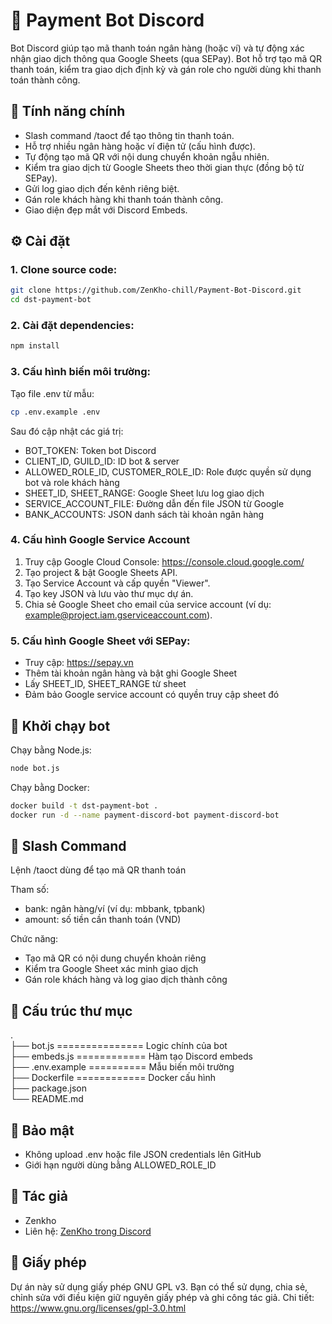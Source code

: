 # 💸 Payment Bot Discord

Bot Discord giúp tạo mã thanh toán ngân hàng (hoặc ví) và tự động xác nhận giao dịch thông qua Google Sheets (qua SEPay). Bot hỗ trợ tạo mã QR thanh toán, kiểm tra giao dịch định kỳ và gán role cho người dùng khi thanh toán thành công.

## 🚀 Tính năng chính

- Slash command /taoct để tạo thông tin thanh toán.
- Hỗ trợ nhiều ngân hàng hoặc ví điện tử (cấu hình được).
- Tự động tạo mã QR với nội dung chuyển khoản ngẫu nhiên.
- Kiểm tra giao dịch từ Google Sheets theo thời gian thực (đồng bộ từ SEPay).
- Gửi log giao dịch đến kênh riêng biệt.
- Gán role khách hàng khi thanh toán thành công.
- Giao diện đẹp mắt với Discord Embeds.

## ⚙️ Cài đặt

### 1. Clone source code:
```sh
git clone https://github.com/ZenKho-chill/Payment-Bot-Discord.git
cd dst-payment-bot
```

### 2. Cài đặt dependencies:
```sh
npm install
```

### 3. Cấu hình biến môi trường:
Tạo file .env từ mẫu:
```sh
cp .env.example .env
```

Sau đó cập nhật các giá trị:
- BOT_TOKEN: Token bot Discord
- CLIENT_ID, GUILD_ID: ID bot & server
- ALLOWED_ROLE_ID, CUSTOMER_ROLE_ID: Role được quyền sử dụng bot và role khách hàng
- SHEET_ID, SHEET_RANGE: Google Sheet lưu log giao dịch
- SERVICE_ACCOUNT_FILE: Đường dẫn đến file JSON từ Google
- BANK_ACCOUNTS: JSON danh sách tài khoản ngân hàng

### 4. Cấu hình Google Service Account

1. Truy cập Google Cloud Console: https://console.cloud.google.com/  
2. Tạo project & bật Google Sheets API.  
3. Tạo Service Account và cấp quyền "Viewer".  
4. Tạo key JSON và lưu vào thư mục dự án.  
5. Chia sẻ Google Sheet cho email của service account (ví dụ: example@project.iam.gserviceaccount.com).

### 5. Cấu hình Google Sheet với SEPay:
- Truy cập: https://sepay.vn
- Thêm tài khoản ngân hàng và bật ghi Google Sheet
- Lấy SHEET_ID, SHEET_RANGE từ sheet
- Đảm bảo Google service account có quyền truy cập sheet đó

## 🧪 Khởi chạy bot

Chạy bằng Node.js:
```sh
node bot.js
```

Chạy bằng Docker:
```sh
docker build -t dst-payment-bot .
docker run -d --name payment-discord-bot payment-discord-bot
```

## 💬 Slash Command

Lệnh /taoct dùng để tạo mã QR thanh toán

Tham số:
- bank: ngân hàng/ví (ví dụ: mbbank, tpbank)
- amount: số tiền cần thanh toán (VND)

Chức năng:
- Tạo mã QR có nội dung chuyển khoản riêng
- Kiểm tra Google Sheet xác minh giao dịch
- Gán role khách hàng và log giao dịch thành công

## 📁 Cấu trúc thư mục

.  
├── bot.js =============== Logic chính của bot  
├── embeds.js ============ Hàm tạo Discord embeds  
├── .env.example ========== Mẫu biến môi trường  
├── Dockerfile ============ Docker cấu hình  
├── package.json  
└── README.md

## 🔐 Bảo mật

- Không upload .env hoặc file JSON credentials lên GitHub
- Giới hạn người dùng bằng ALLOWED_ROLE_ID

## 👤 Tác giả

- Zenkho
- Liên hệ: [ZenKho trong Discord](https://discord.com/users/917970047325077615)

## 📜 Giấy phép

Dự án này sử dụng giấy phép GNU GPL v3.
Bạn có thể sử dụng, chia sẻ, chỉnh sửa với điều kiện giữ nguyên giấy phép và ghi công tác giả.
Chi tiết: https://www.gnu.org/licenses/gpl-3.0.html
